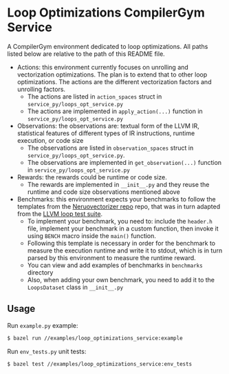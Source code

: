 # Loop Optimizations CompilerGym Service

A CompilerGym environment dedicated to loop optimizations. All paths listed below are relative to the path of this README file.

* Actions: this environment currently focuses on unrolling and vectorization optimizations. The plan is to extend that to other loop optimizations. The actions are the different vectorization factors and unrolling factors.
    - The actions are listed in `action_spaces` struct in `service_py/loops_opt_service.py`
    - The actions are implemented in `apply_action(...)` function in `service_py/loops_opt_service.py`
* Observations: the observations are: textual form of the LLVM IR, statistical features of different types of IR instructions, runtime execution, or code size
    - The observations are listed in `observation_spaces` struct in `service_py/loops_opt_service.py`.
    - The observations are implemented in `get_observation(...)` function in `service_py/loops_opt_service.py`
* Rewards: the rewards could be runtime or code size.
    - The rewards are implemented in `__init__.py` and they reuse the runtime and code size observations mentioned above
* Benchmarks: this environment expects your benchmarks to follow the templates from the [Neruovectorizer repo](https://github.com/intel/neuro-vectorizer/tree/master/training_data) repo, that was in turn adapted from the [LLVM loop test suite](https://github.com/llvm/llvm-test-suite/blob/main/SingleSource/UnitTests/Vectorizer/gcc-loops.cpp).
    - To implement your benchmark, you need to: include the `header.h` file, implement your benchmark in a custom function, then invoke it using `BENCH` macro inside the `main()` function.
    - Following this template is necessary in order for the benchmark to measure the execution runtime and write it to stdout, which is in turn parsed by this environment to measure the runtime reward.
    - You can view and add examples of benchmarks in `benchmarks` directory
    - Also, when adding your own benchmark, you need to add it to the `LoopsDataset` class in `__init__.py`

## Usage

Run `example.py` example:
```sh
$ bazel run //examples/loop_optimizations_service:example
```

Run `env_tests.py` unit tests:

```sh
$ bazel test //examples/loop_optimizations_service:env_tests
```

